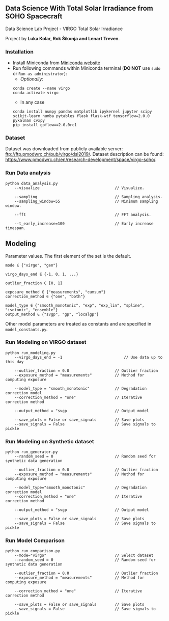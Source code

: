 ## Data Science With Total Solar Irradiance from SOHO Spacecraft

Data Science Lab Project - VIRGO Total Solar Irradiance

Project by **Luka Kolar, Rok Šikonja and Lenart Treven**.

### Installation
* Install Miniconda from [Miniconda website](https://docs.conda.io/en/latest/miniconda.html)
* Run following commands within Miniconda terminal (**DO NOT** use `sudo` or `Run as administrator`):
    * *Optionally*:
    ```
    conda create --name virgo
    conda activate virgo
    ```
    * In any case
    ```
    conda install numpy pandas matplotlib ipykernel jupyter scipy scikit-learn numba pytables flask flask-wtf tensorflow=2.0.0 pykalman cvxpy
    pip install gpflow==2.0.0rc1
    ```

### Dataset

Dataset was downloaded from publicly available server: ftp://ftp.pmodwrc.ch/pub/virgo/dsl2019/.
Dataset description can be found: https://www.pmodwrc.ch/en/research-development/space/virgo-soho/.

### Run Data analysis

    python data_analysis.py
        --visualize                                 // Visualize.
    
        --sampling                                  // Sampling analysis.
        --sampling_window=55                        // Minimum sampling window.

        --fft                                       // FFT analysis.
        
        --t_early_increase=100                      // Early increase timespan.

## Modeling

Parameter values. The first element of the set is the default.

    mode ∈ {"virgo", "gen"}

    virgo_days_end ∈ {-1, 0, 1, ...}                   

    outlier_fraction ∈ [0, 1]
    
    exposure_method ∈ {"measurements", "cumsum"}
    correction_method ∈ {"one", "both"}
    
    model_type ∈ {"smooth_monotonic", "exp", "exp_lin", "spline", "isotonic", "ensemble"}
    output_method ∈ {"svgp", "gp", "localgp"}

Other model parameters are treated as constants and are specified in ```model_constants.py```.

### Run Modeling on VIRGO dataset

    python run_modeling.py
        --virgo_days_end = -1                           // Use data up to this day
        
        --outlier_fraction = 0.0                    // Outlier fraction
        --exposure_method = "measurements"          // Method for computing exposure
        
        --model_type = "smooth_monotonic"           // Degradation correction model
        --correction_method = "one"                 // Iterative correction method
        
        --output_method = "svgp                     // Output model
        
        --save_plots = False or save_signals        // Save plots
        --save_signals = False                      // Save signals to pickle

### Run Modeling on Synthetic dataset

    python run_generator.py
        --random_seed = 0                           // Random seed for synthetic data generation
    
        --outlier_fraction = 0.0                    // Outlier fraction
        --exposure_method = "measurements"          // Method for computing exposure
        
        --model_type="smooth_monotonic"             // Degradation correction model
        --correction_method = "one"                 // Iterative correction method
        
        --output_method = "svgp                     // Output model
        
        --save_plots = False or save_signals        // Save plots
        --save_signals = False                      // Save signals to pickle

### Run Model Comparison

    python run_comparison.py
        --mode="virgo"                              // Select dataset
        --random_seed = 0                           // Random seed for synthetic data generation

        --outlier_fraction = 0.0                    // Outlier fraction
        --exposure_method = "measurements"          // Method for computing exposure

        --correction_method = "one"                 // Iterative correction method

        --save_plots = False or save_signals        // Save plots
        --save_signals = False                      // Save signals to pickle
